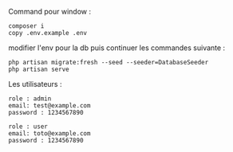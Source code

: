 Command pour window : 
```
composer i
copy .env.example .env
```
modifier l'env pour la db puis continuer les commandes suivante :
```
php artisan migrate:fresh --seed --seeder=DatabaseSeeder
php artisan serve
```
Les utilisateurs :
```
role : admin
email: test@example.com
password : 1234567890
```
```
role : user
email: toto@example.com
password : 1234567890
```
